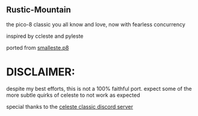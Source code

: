 ## Rustic-Mountain

the pico-8 classic you all know and love, now with fearless concurrency

inspired by ccleste and pyleste

ported from [smalleste.p8](https://github.com/CelesteClassic/smalleste/blob/main/smalleste.p8)

# DISCLAIMER:

despite my best efforts, this is not a 100% faithful port. expect some of the more subtle quirks of celeste to not work as expected

special thanks to the [celeste classic discord server](https://discord.gg/9Dm3NCS)
